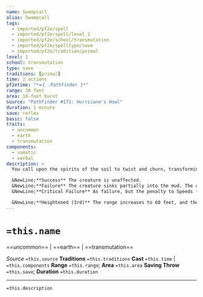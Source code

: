 ```yaml
---
name: Swampcall
alias: Swampcall
tags:
  - imported/pf2e/spell
  - imported/pf2e/spell/level_1
  - imported/pf2e/school/transmutation
  - imported/pf2e/spelltype/save
  - imported/pf2e/tradition/primal
level: 1
school: transmutation
type: save
traditions: [primal]
time: 2 actions
pf2etime: "*⬺{ .Pathfinder }*"
range: 30 feet
area: 10-foot burst
source: "Pathfinder #171: Hurricane's Howl"
duration: 1 minute
save: reflex
basic: false
traits:
  - uncommon
  - earth
  - transmutation
components:
  - somatic
  - verbal
description: >
  You call upon the spirits of the soil to twist and churn, transforming the terrain in the targeted area into a sodden mess. The area becomes difficult terrain. Creatures in the area when you Cast this Spell must attempt a Reflex saving throw.

  &NewLine;**Success** The creature is unaffected.
  &NewLine;**Failure** The creature sinks partially into the mud. The creature takes a -10-foot circumstance penalty to its Speeds (except for its swim Speed, if any) and becomes [[Flat-Footed]]. These effects last until the creature leaves the area or until the end of its next turn, whichever comes first.
  &NewLine;**Critical Failure** As failure, but the penalty to Speeds (except Swim speed) is -15 feet.

  &NewLine;**Heightened (3rd)** The range increases to 60 feet, and the area increases to a 20-foot burst.
---
```

# `=this.name`
==uncommon== | ==earth== | ==transmutation==

*Source* `=this.source`
**Traditions** `=this.traditions`
**Cast** `=this.time` | `=this.components`
**Range** `=this.range`; **Area** `=this.area`
**Saving Throw** `=this.save`; **Duration** `=this.duration`

***
`=this.description`